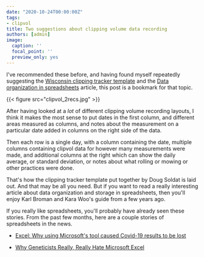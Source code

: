 ```yaml
---
date: "2020-10-24T00:00:00Z"
tags:
- clipvol
title: Two suggestions about clipping volume data recording
authors: [admin]
image:
  caption: ''
  focal_point: ''
  preview_only: yes
---
```


I've recommended these before, and having found myself repeatedly suggesting the [Wisconsin clipping tracker template](https://turf.wisc.edu/2020/03/wisconsin-clipping-tracker/) and the [Data organization in spreadsheets](https://doi.org/10.1080/00031305.2017.1375989) article, this post is a bookmark for that topic.

{{< figure src="clipvol_2recs.jpg" >}}

After having looked at a *lot* of different clipping volume recording layouts, I think it makes the most sense to put dates in the first column, and different areas measured as columns, and notes about the measurement on a particular date added in columns on the right side of the data.

Then each row is a single day, with a column containing the date, multiple columns containing clipvol data for however many measurements were made, and additional columns at the right which can show the daily average, or standard deviation, or notes about what rolling or mowing or other practices were done. 

That's how the clipping tracker template put together by Doug Soldat is laid out. And that may be all you need. But if you want to read a really interesting article about data organization and storage in spreadsheets, then you'll enjoy Karl Broman and Kara Woo's guide from a few years ago. 

If you really like spreadsheets, you'll probably have already seen these stories. From the past few months, here are a couple stories of spreadsheets in the news.

* [Excel: Why using Microsoft's tool caused Covid-19 results to be lost](https://www.bbc.com/news/technology-54423988)

* [Why Geneticists Really, Really Hate Microsoft Excel](https://www.popularmechanics.com/technology/design/a33549357/human-genes-renamed-microsoft-excel-auto-format-dates/)

